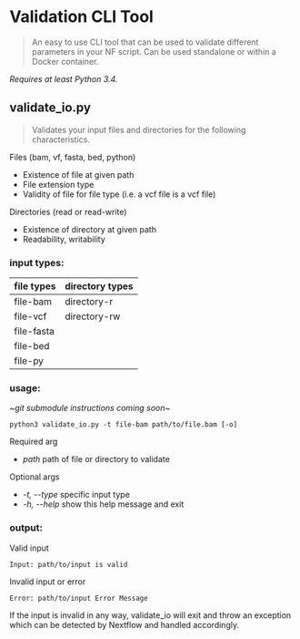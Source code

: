 # Validation CLI Tool 
> An easy to use CLI tool that can be used to validate different parameters in your NF script. Can be used standalone or within a Docker container.

_Requires at least Python 3.4._


## validate_io.py
> Validates your input files and directories for the following characteristics.

Files (bam, vf, fasta, bed, python)
- Existence of file at given path
- File extension type
- Validity of file for file type (i.e. a vcf file is a vcf file)

Directories (read or read-write)
- Existence of directory at given path
- Readability, writability

### input types:
|file types|directory types|
|----------|---------------|
|file-bam| directory-r |
|file-vcf| directory-rw |
|file-fasta|
|file-bed|
|file-py|

### usage:
*~git submodule instructions coming soon~*

```
python3 validate_io.py -t file-bam path/to/file.bam [-o]
```

Required arg
- _path_ path of file or directory to validate

Optional args
- _-t, --type_ specific input type
- _-h, --help_ show this help message and exit

### output:
Valid input
```
Input: path/to/input is valid
```
Invalid input or error
```
Error: path/to/input Error Message
```
If the input is invalid in any way, validate_io will exit and throw an exception which can be detected by Nextflow and handled accordingly.